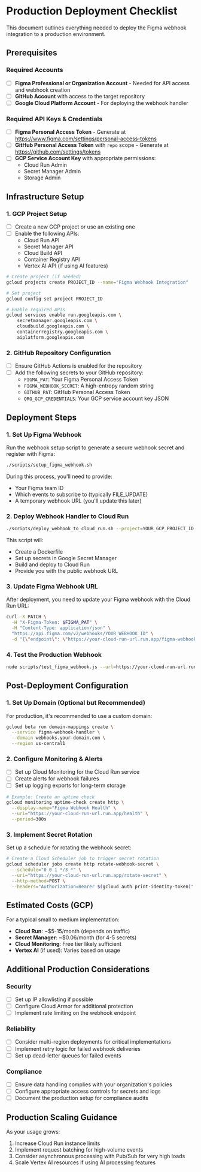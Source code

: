 # Production Deployment Checklist

This document outlines everything needed to deploy the Figma webhook integration to a production environment.

## Prerequisites

### Required Accounts

- [ ] **Figma Professional or Organization Account** - Needed for API access and webhook creation
- [ ] **GitHub Account** with access to the target repository
- [ ] **Google Cloud Platform Account** - For deploying the webhook handler

### Required API Keys & Credentials

- [ ] **Figma Personal Access Token** - Generate at https://www.figma.com/settings/personal-access-tokens
- [ ] **GitHub Personal Access Token** with `repo` scope - Generate at https://github.com/settings/tokens
- [ ] **GCP Service Account Key** with appropriate permissions:
  - Cloud Run Admin
  - Secret Manager Admin
  - Storage Admin

## Infrastructure Setup

### 1. GCP Project Setup

- [ ] Create a new GCP project or use an existing one
- [ ] Enable the following APIs:
  - Cloud Run API
  - Secret Manager API
  - Cloud Build API
  - Container Registry API
  - Vertex AI API (if using AI features)

```bash
# Create project (if needed)
gcloud projects create PROJECT_ID --name="Figma Webhook Integration"

# Set project
gcloud config set project PROJECT_ID

# Enable required APIs
gcloud services enable run.googleapis.com \
    secretmanager.googleapis.com \
    cloudbuild.googleapis.com \
    containerregistry.googleapis.com \
    aiplatform.googleapis.com
```

### 2. GitHub Repository Configuration

- [ ] Ensure GitHub Actions is enabled for the repository
- [ ] Add the following secrets to your GitHub repository:
  - `FIGMA_PAT`: Your Figma Personal Access Token
  - `FIGMA_WEBHOOK_SECRET`: A high-entropy random string
  - `GITHUB_PAT`: GitHub Personal Access Token
  - `ORG_GCP_CREDENTIALS`: Your GCP service account key JSON

## Deployment Steps

### 1. Set Up Figma Webhook

Run the webhook setup script to generate a secure webhook secret and register with Figma:

```bash
./scripts/setup_figma_webhook.sh
```

During this process, you'll need to provide:

- Your Figma team ID
- Which events to subscribe to (typically FILE_UPDATE)
- A temporary webhook URL (you'll update this later)

### 2. Deploy Webhook Handler to Cloud Run

```bash
./scripts/deploy_webhook_to_cloud_run.sh --project=YOUR_GCP_PROJECT_ID
```

This script will:

- Create a Dockerfile
- Set up secrets in Google Secret Manager
- Build and deploy to Cloud Run
- Provide you with the public webhook URL

### 3. Update Figma Webhook URL

After deployment, you need to update your Figma webhook with the Cloud Run URL:

```bash
curl -X PATCH \
  -H "X-Figma-Token: $FIGMA_PAT" \
  -H "Content-Type: application/json" \
  "https://api.figma.com/v2/webhooks/YOUR_WEBHOOK_ID" \
  -d "{\"endpoint\": \"https://your-cloud-run-url.run.app/figma-webhook\"}"
```

### 4. Test the Production Webhook

```bash
node scripts/test_figma_webhook.js --url=https://your-cloud-run-url.run.app/figma-webhook --secret=YOUR_WEBHOOK_SECRET
```

## Post-Deployment Configuration

### 1. Set Up Domain (Optional but Recommended)

For production, it's recommended to use a custom domain:

```bash
gcloud beta run domain-mappings create \
  --service figma-webhook-handler \
  --domain webhooks.your-domain.com \
  --region us-central1
```

### 2. Configure Monitoring & Alerts

- [ ] Set up Cloud Monitoring for the Cloud Run service
- [ ] Create alerts for webhook failures
- [ ] Set up logging exports for long-term storage

```bash
# Example: Create an uptime check
gcloud monitoring uptime-check create http \
  --display-name="Figma Webhook Health" \
  --uri="https://your-cloud-run-url.run.app/health" \
  --period=300s
```

### 3. Implement Secret Rotation

Set up a schedule for rotating the webhook secret:

```bash
# Create a Cloud Scheduler job to trigger secret rotation
gcloud scheduler jobs create http rotate-webhook-secret \
  --schedule="0 0 1 */3 *" \
  --uri="https://your-cloud-run-url.run.app/rotate-secret" \
  --http-method=POST \
  --headers="Authorization=Bearer $(gcloud auth print-identity-token)"
```

## Estimated Costs (GCP)

For a typical small to medium implementation:

- **Cloud Run**: ~$5-15/month (depends on traffic)
- **Secret Manager**: ~$0.06/month (for 4-5 secrets)
- **Cloud Monitoring**: Free tier likely sufficient
- **Vertex AI** (if used): Varies based on usage

## Additional Production Considerations

### Security

- [ ] Set up IP allowlisting if possible
- [ ] Configure Cloud Armor for additional protection
- [ ] Implement rate limiting on the webhook endpoint

### Reliability

- [ ] Consider multi-region deployments for critical implementations
- [ ] Implement retry logic for failed webhook deliveries
- [ ] Set up dead-letter queues for failed events

### Compliance

- [ ] Ensure data handling complies with your organization's policies
- [ ] Configure appropriate access controls for secrets and logs
- [ ] Document the production setup for compliance audits

## Production Scaling Guidance

As your usage grows:

1. Increase Cloud Run instance limits
2. Implement request batching for high-volume events
3. Consider asynchronous processing with Pub/Sub for very high loads
4. Scale Vertex AI resources if using AI processing features
